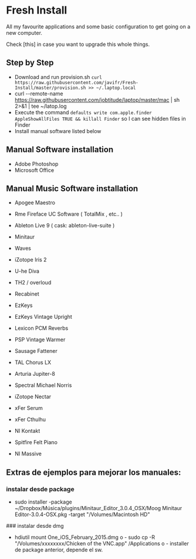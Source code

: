 # Fresh Install

All my favourite applications and some basic configuration to get going on a new computer.

Check [this] in case you want to upgrade this whole things.

## Step by Step

- Download and run provision.sh ```curl https://raw.githubusercontent.com/javifr/Fresh-Install/master/provision.sh >> ~/.laptop.local```
- curl --remote-name https://raw.githubusercontent.com/jobtitude/laptop/master/mac | sh 2>&1 | tee ~/latop.log
- Execute the command ```defaults write com.apple.finder AppleShowAllFiles TRUE && killall Finder``` so I can see hidden files in Finder
- Install manual software listed below
 
## Manual Software installation

- Adobe Photoshop
- Microsoft Office

## Manual Music Software installation

- Apogee Maestro 
- Rme Fireface UC Software ( TotalMix , etc.. )
- Ableton Live 9 ( cask: ableton-live-suite )
- Minitaur 
- Waves
- iZotope Iris 2
- U-he Diva
- TH2 / overloud
- Recabinet
- EzKeys
- EzKeys Vintage Upright
- Lexicon PCM Reverbs
- PSP Vintage Warmer
- Sausage Fattener
- TAL Chorus LX
- Arturia Jupiter-8
- Spectral Michael Norris
- iZotope Nectar

- xFer Serum
- xFer Cthulhu
- NI Kontakt
- Spitfire Felt Piano
- NI Massive

## Extras de ejemplos para mejorar los manuales:

### instalar desde package
- sudo installer -package ~/Dropbox/Música/plugins/Minitaur_Editor_3.0.4_OSX/Moog Minitaur Editor-3.0.4-OSX.pkg -target "/Volumes/Macintosh HD"

### instalar desde dmg
- hdiutil mount One_iOS_February_2015.dmg 
o - sudo cp -R "/Volumes/xxxxxxxx/Chicken of the VNC.app" /Applications
o - installer de package anterior, depende el sw.
